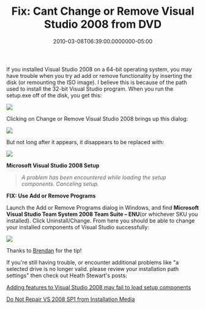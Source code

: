 ﻿---
title: "Fix: Cant Change or Remove Visual Studio 2008 from DVD"
date: "2010-03-08T06:39:00.0000000-05:00"
description: If you installed Visual Studio 2008 on a 64-bit operating system,
featuredImage: img/997-featured.png
---

If you installed Visual Studio 2008 on a 64-bit operating system, you may have trouble when you try ad add or remove functionality by inserting the disk (or remounting the ISO image). I believe this is because of the path used to install the 32-bit Visual Studio program. When you run the setup.exe off of the disk, you get this:

![](/img/change-or-remove.png)

Clicking on Change or Remove Visual Studio 2008 brings up this dialog:

![](/img/change-or-remove2.png)

But not long after it appears, it disappears to be replaced with:

![](/img/change-or-remove3.png)

**Microsoft Visual Studio 2008 Setup**

> *A problem has been encountered while loading the setup components. Canceling setup.*

**FIX: Use Add or Remove Programs**

Launch the Add or Remove Programs dialog in Windows, and find **Microsoft Visual Studio Team System 2008 Team Suite – ENU**(or whichever SKU you installed). Click Uninstall/Change. From here you should be able to change your installed components of Visual Studio successfully:

![](/img/change-or-remove4.png)

Thanks to [Brendan](http://brendan.enrick.com/) for the tip!

If you're still having trouble, or encounter additional problems like "a selected drive is no longer valid. please review your installation path settings" then check out Heath Stewart's posts:

[Adding features to Visual Studio 2008 may fail to load setup components](http://blogs.msdn.com/heaths/archive/2008/10/06/adding-features-to-visual-studio-2008-may-fail-to-load-setup-components.aspx)

[Do Not Repair VS 2008 SP1 from Installation Media](http://blogs.msdn.com/heaths/archive/2008/08/20/do-not-repair-vs-2008-sp1-from-installation-media.aspx)


